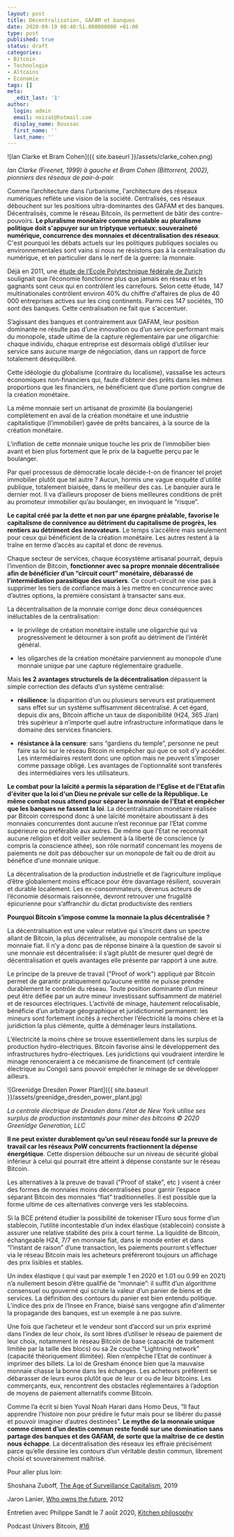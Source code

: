 ```yaml
---
layout: post
title: Décentralisation, GAFAM et banques
date: 2020-09-19 00:40:51.000000000 +01:00
type: post
published: true
status: draft
categories:
- Bitcoin
- Technologie
- Altcoins
- Economie
tags: []
meta:
  _edit_last: '1'
author:
  login: admin
  email: noizat@hotmail.com
  display_name: Boussac
  first_name: ''
  last_name: ''
---
```


![Ian Clarke et Bram Cohen]({{ site.baseurl }}/assets/clarke_cohen.png)

_Ian Clarke (Freenet, 1999) à gauche et Bram Cohen (Bittorrent, 2002), pionniers des réseaux de pair-à-pair._

Comme l’architecture dans l’urbanisme, l'architecture des réseaux numériques reflète une vision de la société.
Centralisés, ces réseaux débouchent sur les positions ultra-dominantes des GAFAM et des banques. 
Décentralisés, comme le réseau Bitcoin, ils permettent de bâtir des contre-pouvoirs.
**Le pluralisme monétaire comme préalable au pluralisme politique doit s'appuyer sur un triptyque vertueux: souveraineté numérique, concurrence des monnaies et décentralisation des réseaux**.
C'est pourquoi les débats actuels sur les politiques publiques sociales ou environnementales sont vains si nous ne résistons pas à la centralisation du numérique, et en particulier dans le nerf de la guerre: la monnaie.

Déjà en 2011, une [étude de l’Ecole Polytechnique fédérale de Zurich](https://www.swissinfo.ch/fre/economie/etude-zurichoise_une-poignée-de-firmes-contrôle-l-économie-mondiale/31495932) soulignait que l’économie fonctionne plus que jamais en réseau et les gagnants sont ceux qui en contrôlent les carrefours. Selon cette étude, 147 multinationales contrôlent environ 40% du chiffre d'affaires de plus de 40 000 entreprises actives sur les cinq continents. Parmi ces 147 sociétés, 110 sont des banques. Cette centralisation ne fait que s'accentuer.

S’agissant des banques et contrairement aux GAFAM, leur position dominante ne résulte pas d’une innovation ou d’un service performant mais du monopole, stade ultime de la capture réglementaire par une oligarchie: chaque individu, chaque entreprise est désormais obligé d’utiliser leur service sans aucune marge de négociation, dans un rapport de force totalement déséquilibré.

Cette idéologie du globalisme (contraire du localisme), vassalise les acteurs économiques non-financiers qui, faute d’obtenir des prêts dans les mêmes proportions que les financiers, ne bénéficient que d’une portion congrue de la création monétaire.

La même monnaie sert un artisanat de proximité (la boulangerie) complètement en aval de la création monétaire et une industrie capitalistique (l’immobilier) gavée de prêts bancaires, à la source de la création monétaire.

L’inflation de cette monnaie unique touche les prix de l’immobilier bien avant et bien plus fortement que le prix de la baguette perçu par le boulanger.

Par quel processus de démocratie locale décide-t-on de financer tel projet immobilier plutôt que tel autre ? Aucun, hormis une vague enquête d'utilité publique, totalement biaisée, dans le meilleur des cas. Le banquier aura le dernier mot. Il va d’ailleurs proposer de biens meilleures conditions de prêt au promoteur immobilier qu’au boulanger, en invoquant le “risque”. 

**Le capital créé par la dette et non par une épargne préalable, favorise le capitalisme de connivence au détriment du capitalisme de progrès, les rentiers au détriment des innovateurs**.
Le temps s’accélère mais seulement pour ceux qui bénéficient de la création monétaire. Les autres restent à la traîne en terme d’accès au capital et donc de revenus.

Chaque secteur de services, chaque écosystème artisanal pourrait, depuis l’invention de Bitcoin, **fonctionner avec sa propre monnaie décentralisée afin de bénéficier d’un “circuit court” monétaire, débarassé de l’intermédiation parasitique des usuriers**.
Ce court-circuit ne vise pas à supprimer les tiers de confiance mais à les mettre en concurrence avec d’autres options, la première consistant à transacter sans eux.

La décentralisation de la monnaie corrige donc deux conséquences inéluctables de la centralisation:

- le privilège de création monétaire installe une oligarchie qui va progressivement le détourner à son profit au détriment de l’intérêt général.

- les oligarches de la création monétaire parviennent au monopole d’une monnaie unique par une capture réglementaire graduelle.

Mais **les 2 avantages structurels de la décentralisation** dépassent la simple correction des défauts d’un système centralisé:

- **résilience**: la disparition d’un ou plusieurs serveurs est pratiquement sans effet sur un système suffisamment décentralisé. A cet égard, depuis dix ans, Bitcoin affiche un taux de disponibilité (H24, 365 J/an)  très supérieur à n’importe quel autre infrastructure informatique dans le domaine des services financiers.

- **résistance à la censure**: sans “gardiens du temple”, personne ne peut faire sa loi sur le réseau Bitcoin ni empêcher qui que ce soit d’y accéder. Les intermédiaires restent donc une option mais ne peuvent s’imposer comme passage obligé. Les avantages de l'optionnalité sont transférés des intermédiaires vers les utilisateurs.

**Le combat pour la laïcité a permis la séparation de l'Eglise et de l'Etat afin d'éviter que la loi d'un Dieu ne prévale sur celle de la République. Le même combat nous attend pour séparer la monnaie de l'Etat et empêcher que les banques ne fassent la loi**.
La décentralisation monétaire réalisée par Bitcoin correspond donc à une laïcité monétaire aboutissant à des monnaies concurrentes dont aucune n’est reconnue par l’Etat comme supérieure ou préférable aux autres. De même que l'Etat ne reconnait aucune religion et doit veiller seulement à la liberté de conscience (y compris la conscience athée), son rôle normatif concernant les moyens de paiements ne doit pas déboucher sur un monopole de fait ou de droit au bénéfice d'une monnaie unique.

La décentralisation de la production industrielle et de l’agriculture implique d’être globalement moins efficace pour être davantage résilient, souverain et durable localement. Les ex-consommateurs, devenus acteurs de l’économie désormais raisonnée, devront retrouver une frugalité épicurienne pour s’affranchir du dictat productiviste des rentiers

**Pourquoi Bitcoin s’impose comme la monnaie la plus décentralisée ?**

La décentralisation est une valeur relative qui s’inscrit dans un spectre allant de Bitcoin, la plus décentralisée, au monopole centralisé de la monnaie fiat. Il n’y a donc pas de réponse binaire à la question de savoir si une monnaie est décentralisée: il s’agit plutôt de mesurer quel degré de décentralisation et quels avantages elle présente par rapport à une autre.

Le principe de la preuve de travail ("Proof of work") appliqué par Bitcoin permet de garantir pratiquement qu’aucune entité ne puisse prendre durablement le contrôle du réseau.
Toute position dominante d’un mineur peut être défiée par un autre mineur investissant suffisamment de matériel et de resources électriques.
L’activité de minage, hautement relocalisable, bénéficie d’un arbitrage géographique et juridictionnel permanent: les mineurs sont fortement incités à rechercher l’électricité la moins chère et la juridiction la plus clémente, quitte à déménager leurs installations.

L’électricité la moins chère se trouve essentiellement dans les surplus de production hydro-électriques. Bitcoin favorise ainsi le développement des infrastructures hydro-électriques.
Les juridictions qui voudraient interdire le minage renonceraient à ce mécanisme de financement (cf centrale électrique au Congo) sans pouvoir empêcher le minage de se développer ailleurs.

![Greenidge Dresden Power Plant]({{ site.baseurl }}/assets/greenidge_dresden_power_plant.jpg)

_La centrale électrique de Dresden dans l'état de New York utilise ses surplus de production instantanés pour miner des bitcoins © 2020 Greenidge Generation, LLC_

**Il ne peut exister durablement qu’un seul réseau fondé sur la preuve de travail car les réseaux PoW concurrents fractionnent la dépense énergétique**. Cette dispersion débouche sur un niveau de sécurité global inférieur à celui qui pourrait être atteint à dépense constante sur le réseau Bitcoin.

Les alternatives à la preuve de travail ("Proof of stake", etc ) visent à créer des formes de monnaies moins décentralisées pour garnir l’espace séparant Bitcoin des monnaies “fiat” traditionnelles.
Il est possible que la forme ultime de ces alternatives converge vers les stablecoins.

Si la BCE prétend étudier la possibilité de tokeniser l’Euro sous forme d’un stablecoin, l’utilité incontestable d’un index élastique (stablecoin) consiste à assurer une relative stabilité des prix à court terme. 
La liquidité de Bitcoin, échangeable H24, 7/7 en monnaie fiat, dans le monde entier et dans “l’instant de raison” d’une transaction,  les paiements pourront s’effectuer via le réseau Bitcoin mais les acheteurs préféreront toujours un affichage des prix lisibles et stables.

Un index élastique ( qui vaut par exemple 1 en 2020 et 1.01 ou 0.99 en 2021) n’a nullement besoin d’être qualifié de “monnaie”: il suffit d’un algorithme consensuel ou gouverné qui scrute la valeur d’un panier de biens et de services. La définition des contours du panier est bien entendu politique. L’indice des prix de l’Insee en France, biaisé sans vergogne afin d'alimenter la propagande des banques, est un exemple à ne pas suivre.

Une fois que l’acheteur et le vendeur sont d’accord sur un prix exprimé dans l’index de leur choix, ils sont libres d’utiliser le réseau de paiement de leur choix, notamment le réseau Bitcoin de base (capacité de traitement limitée par la taille des blocs) ou sa 2e couche “Lightning network” (capacité théoriquement illimitée).
Rien n’empêche l’Etat de continuer à imprimer des billets.
La loi de Gresham énonce bien que la mauvaise monnaie chasse la bonne dans les échanges. Les acheteurs préfèrent se débarasser de leurs euros plutôt que de leur or ou de leur bitcoins. Les commerçants, eux, rencontrent des obstacles réglementaires à l’adoption de moyens de paiement alternatifs comme Bitcoin.

Comme l’a écrit si bien Yuval Noah Harari dans Homo Deus, “Il faut apprendre l’histoire non pour prédire le futur mais pour se libérer du passé et pouvoir imaginer d’autres destinées”.
**Le mythe de la monnaie unique comme ciment d’un destin commun reste fondé sur une domination sans partage des banques et des GAFAM, de sorte que la maîtrise de ce destin nous échappe**. La décentralisation des réseaux les effraie précisément parce qu’elle dessine les contours d’un véritable destin commun, librement choisi et souverainement maîtrisé.



Pour aller plus loin: 

Shoshana Zuboff, [The Age of Surveillance Capitalism](https://www.amazon.com/Age-Surveillance-Capitalism-Future-Frontier/dp/1610395697), 2019

Jaron Lanier, [Who owns the future](http://www.jaronlanier.com/futurewebresources.html), 2012

Entretien avec Philippe Sandt le 7 août 2020, [Kitchen philosophy](https://www.youtube.com/watch?v=m84AkmYjnRA)

Podcast Univers Bitcoin, [#16](https://www.youtube.com/watch?v=89llz7u-lfk)